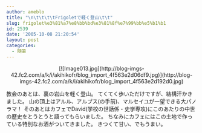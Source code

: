 ```yaml
---
author: ameblo
title: "\n\t\t\t\tFrigoletで軽く登山\t\t"
slug: frigolet%e3%81%a7%e8%bb%bd%e3%81%8f%e7%99%bb%e5%b1%b1
id: 2539
date: '2005-10-08 21:20:54'
layout: post
categories:
  - 随筆
---
```


<div align="center">[![Image013.jpg](http://blog-imgs-42.fc2.com/a/k/i/akihikofr/blog_import_4f563e2d06df9.jpg)](http://blog-imgs-42.fc2.com/a/k/i/akihikofr/blog_import_4f563e2d192d0.jpg)</div>

教会のあとは、裏の岩山を軽く登山。 てくてく歩いただけですが、結構汗かきました。 山の頂上はアルル、アルプス(の手前)、マルセイユが一望できる大パノラマ！ そのあとはカフェでDavid(学校の世話係・史学専攻)にこのあたりの中世の歴史をとうとうと語ってもらいました。 ちなみにカフェにはこの土地で作っている特別なお酒がついてきました。 きつくて甘い、でもうまい。